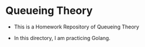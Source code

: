 # Queueing Theory

- This is a Homework Repository of Queueing Theory

- In this directory, I am practicing Golang.
